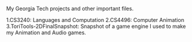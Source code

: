 My Georgia Tech projects and other important files.

1.CS3240: Languages and Computation
2.CS4496: Computer Animation
3.ToriTools-2DFinalSnapshot: Snapshot of a game engine I used to make my Animation and Audio games.
